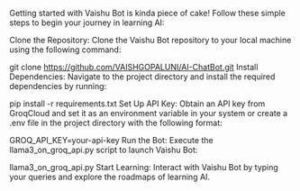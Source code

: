 
Getting started with Vaishu Bot is kinda piece of cake! Follow these simple steps to begin your journey in learning AI:

Clone the Repository: Clone the Vaishu Bot repository to your local machine using the following command:

git clone https://github.com/VAISHGOPALUNI/AI-ChatBot.git
Install Dependencies: Navigate to the project directory and install the required dependencies by running:

pip install -r requirements.txt
Set Up API Key: Obtain an API key from GroqCloud and set it as an environment variable in your system or create a .env file in the project directory with the following format:

GROQ_API_KEY=your-api-key
Run the Bot: Execute the llama3_on_groq_api.py script to launch Vaishu Bot:

llama3_on_groq_api.py
Start Learning: Interact with Vaishu Bot by typing your queries and explore the roadmaps of learning AI.
